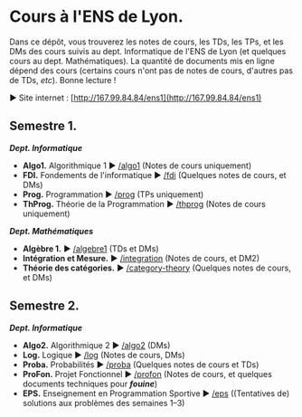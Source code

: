 # Cours à l'ENS de Lyon.

Dans ce dépôt, vous trouverez les notes de cours, les TDs, les TPs, et les DMs des cours suivis au dept. Informatique de l'ENS de Lyon (et quelques cours au dept. Mathématiques).
La quantité de documents mis en ligne dépend des cours (certains cours n'ont pas de notes de cours, d'autres pas de TDs, _etc_).
Bonne lecture !

▶ Site internet : [http://167.99.84.84/ens1](http://167.99.84.84/ens1)

## Semestre 1.

**_Dept. Informatique_**

- **Algo1.** Algorithmique 1 ▶ [/algo1](/algo1/) (Notes de cours uniquement)
- **FDI.** Fondements de l'informatique ▶ [/fdi](/fdi/) (Quelques notes de cours, et DMs)
- **Prog.** Programmation ▶ [/prog](https://gitlab.aliens-lyon.fr/hsalou/l3prog-tp1) (TPs uniquement)
- **ThProg.** Théorie de la Programmation ▶ [/thprog](/thprog/) (Notes de cours uniquement)

**_Dept. Mathématiques_**

- **Algèbre 1.** ▶ [/algebre1](/algebre1/) (TDs et DMs)
- **Intégration et Mesure.** ▶ [/integration](/integration/) (Notes de cours, et DM2)
- **Théorie des catégories.** ▶ [/category-theory](/category-theory/) (Quelques notes de cours, et DMs)
 
## Semestre 2.

**_Dept. Informatique_**

- **Algo2.** Algorithmique 2 ▶ [/algo2](/algo2/) (DMs)
- **Log.** Logique ▶ [/log](/log/) (Notes de cours, DMs)
- **Proba.** Probabilités ▶ [/proba](/proba/) (Quelques notes de cours et TDs)
- **ProFon.** Projet Fonctionnel ▶ [/profon](/profon/) (Notes de cours, et quelques documents techniques pour ***fouine***)
- **EPS.** Enseignement en Programmation Sportive ▶ [/eps](/eps/) ((Tentatives de) solutions aux problèmes des semaines 1–3)
